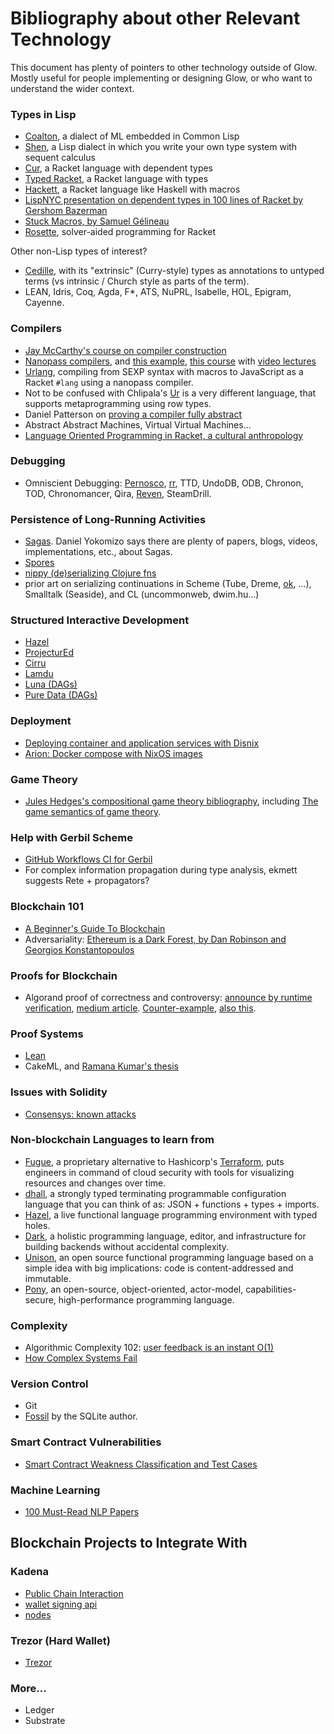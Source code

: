 # Bibliography about other Relevant Technology

This document has plenty of pointers to other technology outside of Glow.
Mostly useful for people implementing or designing Glow,
or who want to understand the wider context.

### Types in Lisp

* [Coalton](https://github.com/stylewarning/coalton), a dialect of ML embedded in Common Lisp
* [Shen](http://shenlanguage.org/), a Lisp dialect in which you write your own type system with sequent calculus
* [Cur](https://docs.racket-lang.org/cur/index.html), a Racket language with dependent types
* [Typed Racket](https://docs.racket-lang.org/ts-reference/index.html), a Racket language with types
* [Hackett](https://lexi-lambda.github.io/hackett/), a Racket language like Haskell with macros
* [LispNYC presentation on dependent types in 100 lines of Racket by Gershom Bazerman](https://www.meetup.com/LispNYC/events/217730802/)
* [Stuck Macros, by Samuel Gélineau](https://www.youtube.com/watch?v=nUvKoG_V_U0)
* [Rosette](https://docs.racket-lang.org/rosette-guide/), solver-aided programming for Racket

Other non-Lisp types of interest?
* [Cedille](https://cedille.github.io/), with its "extrinsic" (Curry-style) types as annotations
  to untyped terms (vs intrinsic / Church style as parts of the term).
* LEAN, Idris, Coq, Agda, F*, ATS, NuPRL, Isabelle, HOL, Epigram, Cayenne.

### Compilers

* [Jay McCarthy's course on compiler construction](https://jeapostrophe.github.io/courses/2019/spring/406/course/)
* [Nanopass compilers](https://nanopass.org/documentation.html), and [this example](https://github.com/akeep/scheme-to-c/blob/master/c.ss), [this course](https://iucompilercourse.github.io/IU-P423-P523-E313-E513-Fall-2020/) with [video lectures](https://iu.mediaspace.kaltura.com/media/Compiler+Course%2C+September+1%2C+2020/1_7o6702no)
* [Urlang](https://github.com/soegaard/urlang), compiling from SEXP syntax with macros to JavaScript as a Racket `#lang` using a nanopass compiler.
* Not to be confused with Chlipala's [Ur](http://www.impredicative.com/ur/) is a very different language, that supports metaprogramming using row types.
* Daniel Patterson on [proving a compiler fully abstract](https://dbp.io/essays/2018-04-19-how-to-prove-a-compiler-fully-abstract.html)
* Abstract Abstract Machines, Virtual Virtual Machines...
* [Language Oriented Programming in Racket, a cultural anthropology](https://gumroad.com/l/lop-in-racket-cultural-anthro)

### Debugging

* Omniscient Debugging: [Pernosco](https://pernos.co/about/related-work/), [rr](https://rr-project.org), TTD, UndoDB, ODB, Chronon, TOD, Chronomancer, Qira, [Reven](https://www.tetrane.com/), SteamDrill.

### Persistence of Long-Running Activities

* [Sagas](https://dl.acm.org/doi/10.1145/38713.38742).
  Daniel Yokomizo says there are plenty of papers, blogs, videos, implementations, etc., about Sagas.
* [Spores](https://infoscience.epfl.ch/record/191239)
* [nippy (de)serializing Clojure fns](https://tech.redplanetlabs.com/2020/01/06/serializing-and-deserializing-clojure-fns-with-nippy/)
* prior art on serializing continuations in Scheme (Tube, Dreme, [ok](http://okmij.org/ftp/continuations/#shift-cgi), ...), Smalltalk (Seaside), and CL (uncommonweb, dwim.hu...)

### Structured Interactive Development

* [Hazel](https://hazel.org/)
* [ProjecturEd](https://github.com/projectured/projectured)
* [Cirru](http://cirru.org)
* [Lamdu](https://lamdu.org)
* [Luna (DAGs)](https://luna-lang.org)
* [Pure Data (DAGs)](https://puredata.info)

### Deployment

* [Deploying container and application services with Disnix](https://sandervanderburg.blogspot.com/2020/04/deploying-container-and-application.html)
* [Arion: Docker compose with NixOS images](https://github.com/hercules-ci/arion)

### Game Theory

* [Jules Hedges's compositional game theory bibliography](https://julesh.com/compositional-game-theory-bibliography/), including [The game semantics of game theory](https://arxiv.org/abs/1904.11287).

### Help with Gerbil Scheme

* [GitHub Workflows CI for Gerbil](https://github.com/belmarca/gerbil-fwd/blob/master/.github/workflows/main.yml)
* For complex information propagation during type analysis, ekmett suggests Rete + propagators?

### Blockchain 101

* [A Beginner's Guide To Blockchain](https://blockchaingirls.org/beginners-guide)
* Adversariality: [Ethereum is a Dark Forest, by Dan Robinson and Georgios Konstantopoulos](https://medium.com/@danrobinson/ethereum-is-a-dark-forest-ecc5f0505dff)

### Proofs for Blockchain

* Algorand proof of correctness and controversy:
  [announce by runtime verification](https://runtimeverification.com/blog/formally-verifying-algorand-reinforcing-a-chain-of-steel-modeling-and-safety/),
  [medium article](https://medium.com/algorand/formal-verification-of-the-algorand-protocol-bbde5a52b830).
  [Counter-example](https://arxiv.org/abs/1905.04463),
  [also this](https://arxiv.org/pdf/1907.05523.pdf).

### Proof Systems

* [Lean](https://leanprover.github.io/theorem_proving_in_lean/)
* CakeML, and [Ramana Kumar's thesis](https://www.cl.cam.ac.uk/techreports/UCAM-CL-TR-879.html)

### Issues with Solidity

* [Consensys: known attacks](https://consensys.github.io/smart-contract-best-practices/known_attacks/)

### Non-blockchain Languages to learn from

* [Fugue](https://fugue.co), a proprietary alternative to Hashicorp's [Terraform](https://terraform.io), puts engineers in command of cloud security with tools for visualizing resources and changes over time.
* [dhall](https://dhall-lang.org), a strongly typed terminating programmable configuration language that you can think of as: JSON + functions + types + imports.
* [Hazel](https://hazel.org), a live functional language programming environment with typed holes.
* [Dark](https://darklang.com), a holistic programming language, editor, and infrastructure for building backends without accidental complexity.
* [Unison](https://unisonweb.org), an open source functional programming language based on a simple idea with big implications: code is content-addressed and immutable.
* [Pony](https://www.ponylang.io/), an open-source, object-oriented, actor-model, capabilities-secure, high-performance programming language.

### Complexity

* Algorithmic Complexity 102: [user feedback is an instant O(1)]()
* [How Complex Systems Fail](https://web.mit.edu/2.75/resources/random/How%20Complex%20Systems%20Fail.pdf)

### Version Control

* Git
* [Fossil](https://fossil-scm.org/home/doc/trunk/www/index.wiki) by the SQLite author.

### Smart Contract Vulnerabilities

* [Smart Contract Weakness Classification and Test Cases](https://swcregistry.io/)

### Machine Learning

* [100 Must-Read NLP Papers](https://github.com/mhagiwara/100-nlp-papers)

## Blockchain Projects to Integrate With

### Kadena

* [Public Chain Interaction](https://kadena-io.github.io/kadena-docs/Public-Chain-Docs/)
* [wallet signing api](https://kadena-io.github.io/signing-api/)
* [nodes](https://github.com/kadena-io/chainweb-node)

### Trezor (Hard Wallet)

* [Trezor](https://wiki.trezor.io/Developers_guide)

### More...

* Ledger
* Substrate
